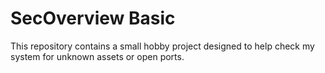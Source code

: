 # SecOverview Basic
This repository contains a small hobby project designed to help check my system for unknown assets or open ports. 

